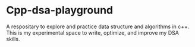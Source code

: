 # Cpp-dsa-playground
A respositary to explore and practice data structure and algorithms in c++. This is my experimental space to write, optimize, and improve my DSA skills.
